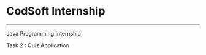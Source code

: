 # CodSoft Internship
--------------------------------------------
Java Programming Internship

Task 2 : Quiz Application
